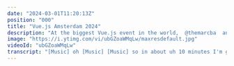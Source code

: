 ```yaml
---
date: "2024-03-01T11:20:13Z"
position: "000"
title: "Vue.js Amsterdam 2024"
description: "At the biggest Vue.js event in the world,  @themarcba  and  @timbenniks  explored backstage. Camera in one hand, microphone in the other, capturing the vibe, the technology used, and how the speakers feel about their talks.\n\nThis is Middleware Productions: we film interviews, shoot b-roll, create story arcs, video edit, sound edit, and publish the video on the day itself. Film in the morning, show in the afternoon."
image: "https://i.ytimg.com/vi/ubGZoaWMqLw/maxresdefault.jpg"
videoId: "ubGZoaWMqLw"
transcript: "[Music] oh [Music] [Music] so in about uh 10 minutes I'm going to be on stage introducing Evan you so I have to get [Music] ready [Music] morning Amsterdam need more content [Music] J [Music] [Music] [Applause] oh okay can you just ask me the question so it feels more natural and when I arve on stage I was like quite stressed and really nervous and then people uh just started to applo to me like and I felt so uh so better than the people were just so welcoming just I felt much more relaxed after yeah it was amazing honestly uh very good um so I'm blown away yeah pretty [Music] sure"
---
```


